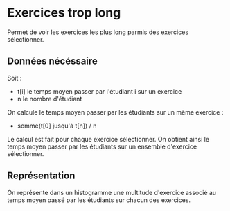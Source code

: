# Exercices trop long

Permet de voir les exercices les plus long parmis des exercices sélectionner.

## Données nécéssaire

Soit :
* t[i] le temps moyen passer par l'étudiant i sur un exercice
* n le nombre d'étudiant

On calcule le temps moyen passer par les étudiants sur un même exercice :
* somme(t[0] jusqu'à t[n]) / n

Le calcul est fait pour chaque exercice sélectionner. On obtient ainsi le temps moyen passer par les étudiants sur un ensemble d'exercice sélectionner.

## Représentation

On représente dans un histogramme une multitude d'exercice associé au temps moyen passé par les étudiants sur chacun des exercices.





